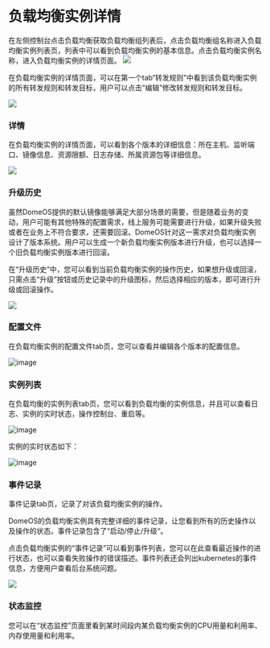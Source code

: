 # 负载均衡实例详情

在左侧控制台点击负载均衡获取负载均衡组列表后，点击负载均衡组名称进入负载均衡实例列表页，列表中可以看到负载均衡实例的基本信息。点击负载均衡实例名称，进入负载均衡实例的详情页面。
![](http://domeos-pics.bjcnc.scs.sohucs.com/负载均衡实例列表02.png)

在负载均衡实例的详情页面，可以在第一个tab“转发规则”中看到该负载均衡实例的所有转发规则和转发目标，用户可以点击“编辑”修改转发规则和转发目标。

![](http://domeos-pics.bjcnc.scs.sohucs.com/负载均衡转发规则20210409.png)
### 详情


在负载均衡实例的详情页面，可以看到各个版本的详细信息：所在主机、监听端口、镜像信息、资源限额、日志存储、所属资源包等详细信息。

![](http://domeos-pics.bjcnc.scs.sohucs.com/负载均衡详情20210409.png)
### 升级历史


虽然DomeOS提供的默认镜像能够满足大部分场景的需要，但是随着业务的变动，用户可能有其他特殊的配置需求，线上服务可能需要进行升级，如果升级失败或者在业务上不符合要求，还需要回滚。DomeOS针对这一需求对负载均衡实例设计了版本系统。用户可以生成一个新负载均衡实例版本进行升级，也可以选择一个旧负载均衡实例版本进行回滚。

在“升级历史”中，您可以看到当前负载均衡实例的操作历史，如果想升级或回滚，只需点击“升级”按钮或历史记录中的升级图标，然后选择相应的版本，即可进行升级或回滚操作。

![](http://domeos-pics.bjcnc.scs.sohucs.com/负载均衡升级历史20210409.png)

### 配置文件

在负载均衡实例的配置文件tab页，您可以查看并编辑各个版本的配置信息。

![image](http://domeos-pics.bjcnc.scs.sohucs.com/负载均衡配置文件20210409.png)

### 实例列表

在负载均衡的实例列表tab页，您可以看到负载均衡的实例信息，并且可以查看日志、实例的实时状态，操作控制台、重启等。

![image](http://domeos-pics.bjcnc.scs.sohucs.com/负载均衡实例列表03.png)

实例的实时状态如下：

![image](http://domeos-pics.bjcnc.scs.sohucs.com/负载均衡实时状态20210409.png)

### 事件记录


事件记录tab页，记录了对该负载均衡实例的操作。

DomeOS的负载均衡实例具有完整详细的事件记录，让您看到所有的历史操作以及操作的状态。事件记录包含了“启动/停止/升级“。

点击负载均衡实例的“事件记录”可以看到事件列表，您可以在此查看最近操作的进行状态，也可以查看失败操作的错误描述。事件列表还会列出kubernetes的事件信息，方便用户查看后台系统问题。

![](http://domeos-pics.bjcnc.scs.sohucs.com/负载均衡事件记录20210409.png)


### 状态监控


您可以在“状态监控”页面里看到某时间段内某负载均衡实例的CPU用量和利用率、内存使用量和利用率。
